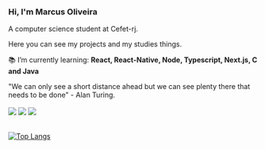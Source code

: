 ### Hi, I'm Marcus Oliveira</h1>

<div align="start">
A computer science student at Cefet-rj.

<br/>

Here you can see my projects and my studies things.

:books: I’m currently learning: **React, React-Native, Node, Typescript, Next.js, C and Java**

</div>

<div align="start">
"We can only see a short distance ahead but we can see plenty there that needs to be done" - Alan Turing.
</div>

<br/>

<div> 
  <a href="https://instagram.com/markus_vii" target="_blank"><img src="https://img.shields.io/badge/-Instagram-%23E4405F?style=for-the-badge&logo=instagram&logoColor=white" target="_blank"></a>
  <a href = "mailto:markusvi17@gmail.com"><img src="https://img.shields.io/badge/-Gmail-%23333?style=for-the-badge&logo=gmail&logoColor=white" target="_blank"></a>
  <a href="https://www.linkedin.com/in/marcus-oliveira-3b92011a7" target="_blank"><img src="https://img.shields.io/badge/-LinkedIn-%230077B5?style=for-the-badge&logo=linkedin&logoColor=white" target="_blank"></a> 
</div>

<br/>

[![Top Langs](https://github-readme-stats.vercel.app/api/top-langs/?username=mvgoliveira&layout=compact&theme=dark)](https://github.com/anuraghazra/github-readme-stats)



